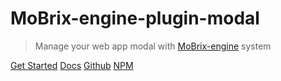 # MoBrix-engine-plugin-modal 
> Manage your web app modal with [MoBrix-engine](https://github.com/CianciarusoCataldo/mobrix-engine) system

[Get Started](#getting-started)
[Docs](#main)
[Github](https://github.com/cianciarusocataldo/mobrix-engine-plugin-modal)
[NPM](https://www.npmjs.com/package/mobrix-engine-plugin-modal)
